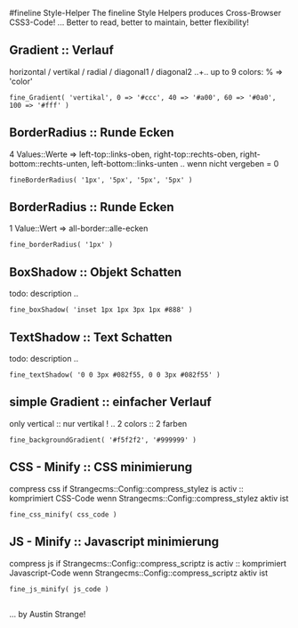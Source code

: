 #fineline Style-Helper
The fineline Style Helpers produces Cross-Browser CSS3-Code! ... Better to read, better to maintain, better flexibility!

##	Gradient :: Verlauf 	
horizontal / vertikal / radial / diagonal1 / diagonal2 ..+.. up to 9 colors:  % => 'color'
	
	fine_Gradient( 'vertikal', 0 => '#ccc', 40 => '#a00', 60 => '#0a0', 100 => '#fff' )


##	BorderRadius :: Runde Ecken
4 Values::Werte => left-top::links-oben, right-top::rechts-oben, right-bottom::rechts-unten, left-bottom::links-unten .. wenn nicht vergeben = 0
	
	fineBorderRadius( '1px', '5px', '5px', '5px' )


##	BorderRadius :: Runde Ecken
1 Value::Wert => all-border::alle-ecken
	
	fine_borderRadius( '1px' )


##	BoxShadow :: Objekt Schatten
todo: description .. 
	
	fine_boxShadow( 'inset 1px 1px 3px 1px #888' )


##	TextShadow :: Text Schatten
todo: description .. 
	
	fine_textShadow( '0 0 3px #082f55, 0 0 3px #082f55' )


##	simple Gradient :: einfacher Verlauf
only vertical :: nur vertikal ! .. 2 colors :: 2 farben
	
	fine_backgroundGradient( '#f5f2f2', '#999999' )


##	CSS - Minify :: CSS minimierung
compress css if Strangecms::Config::compress_stylez is activ :: komprimiert CSS-Code wenn Strangecms::Config::compress_stylez aktiv ist
	
	fine_css_minify( css_code )


##	JS - Minify :: Javascript minimierung
compress js if Strangecms::Config::compress_scriptz is activ :: komprimiert Javascript-Code wenn Strangecms::Config::compress_scriptz aktiv ist
	
	fine_js_minify( js_code )


##	
... by Austin Strange!